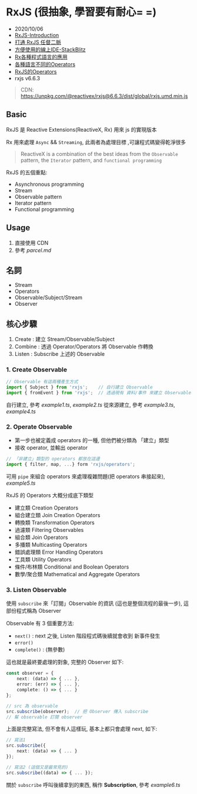 # RxJS (很抽象, 學習要有耐心= =)

- 2020/10/06
- [RxJS-Introduction](https://rxjs-dev.firebaseapp.com/guide/overview)
- [打通 RxJS 任督二脈](https://ithelp.ithome.com.tw/articles/10237728)
- [方便使用的線上IDE-StackBlitz](https://stackblitz.com/)
- [Rx各種程式語言的應用](https://github.com/ReactiveX)
- [各種語言不同的Operators](http://reactivex.io/documentation/operators.html)
- [RxJS的Operators](https://rxjs-dev.firebaseapp.com/guide/operators)
- rxjs v6.6.3

> CDN: https://unpkg.com/@reactivex/rxjs@6.6.3/dist/global/rxjs.umd.min.js


## Basic

RxJS 是 Reactive Extensions(ReactiveX, Rx) 用來 js 的實現版本

Rx 用來處理 `Async` && `Streaming`, 此兩者為處理目標 ,可讓程式碼變得乾淨很多

> ReactiveX is a combination of the best ideas from the `Observable` pattern, the `Iterator` pattern, and `functional programming`

RxJS 的五個重點: 
- Asynchronous programming
- Stream
- Observable pattern
- Iterator pattern
- Functional programming


## Usage

1. 直接使用 CDN
2. 參考 *parcel.md*


## 名詞

- Stream
- Operators
- Observable/Subject/Stream
- Observer


## 核心步驟

1. Create : 建立 Stream/Observable/Subject
2. Combine : 透過 Operator/Operators 將 Observable 作轉換
3. Listen : Subscribe 上述的 Observable


### 1. Create Observable

```ts
// Observable 有這兩種產生方式
import { Subject } from 'rxjs';    // 自行建立 Observable
import { fromEvent } from 'rxjs';  // 透過現有 資料/事件 來建立 Observable
```

自行建立, 參考 *example1.ts*, *example2.ts*
從來源建立, 參考 *example3.ts*, *example4.ts*

### 2. Operate Observable

- 第一步也被定義成 operators 的一種, 但他們被分類為 「建立」類型
- 接收 operator, 並輸出 operator

```ts
// 「非建立」類型的 operators 都放在這邊
import { filter, map, ...} form 'rxjs/operators';
```

可用 `pipe` 來組合 operators 來處理複雜問題(把 operators 串接起來), *example5.ts*

RxJS 的 Operators 大概分成底下類型

- 建立類 Creation Operators
- 組合建立類 Join Creation Operators
- 轉換類 Transformation Operators
- 過濾類 Filtering Observables
- 組合類 Join Operators
- 多播類 Multicasting Operators
- 錯誤處理類 Error Handling Operators
- 工具類 Utility Operators
- 條件/布林類 Conditional and Boolean Operators
- 數學/聚合類 Mathematical and Aggregate Operators


### 3. Listen Observable

使用 `subscribe` 來「訂閱」Observable 的資訊 (這也是整個流程的最後一步), 這部份程式稱為 Observer

Observable 有 3 個重要方法:
- `next()` : next 之後, Listen 階段程式碼後續就會收到 新事件發生
- `error()`
- `complete()` : (無參數)

這也就是最終要處理的對象, 完整的 Observer 如下:
```ts
const observer = {
    next: (data) => { ... },
    error: (err) => { ... },
    complete: () => { ... }
};

// src 為 observable
src.subscribe(observer);  // 把 Observer 傳入 subscribe
// 幫 observable 訂閱 observer
```

上面是完整寫法, 但不會有人這樣玩, 基本上都只會處理 next, 如下:
```ts
// 寫法1
src.subscribe({
    next: (data) => { ... }
});

// 寫法2 (這個又是最常見的)
src.subscribe((data) => { ... });
```

關於 `subscribe` 呼叫後續拿到的東西, 稱作 **Subscription**, 參考 *example6.ts*

